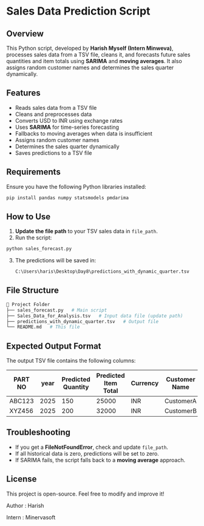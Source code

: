 # Sales Data Prediction Script

## Overview

This Python script, developed by **Harish Myself (Intern Minweva)**, processes sales data from a TSV file, cleans it, and forecasts future sales quantities and item totals using **SARIMA** and **moving averages**. It also assigns random customer names and determines the sales quarter dynamically.

## Features

- Reads sales data from a TSV file
- Cleans and preprocesses data
- Converts USD to INR using exchange rates
- Uses **SARIMA** for time-series forecasting
- Fallbacks to moving averages when data is insufficient
- Assigns random customer names
- Determines the sales quarter dynamically
- Saves predictions to a TSV file

## Requirements

Ensure you have the following Python libraries installed:

```sh
pip install pandas numpy statsmodels pmdarima
```

## How to Use

1. **Update the file path** to your TSV sales data in `file_path`.
2. Run the script:

```sh
python sales_forecast.py
```

3. The predictions will be saved in:
   ```sh
   C:\Users\haris\Desktop\Day8\predictions_with_dynamic_quarter.tsv
   ```

## File Structure

```sh
📂 Project Folder
├── sales_forecast.py   # Main script
├── Sales_Data_for_Analysis.tsv   # Input data file (update path)
├── predictions_with_dynamic_quarter.tsv   # Output file
└── README.md   # This file
```

## Expected Output Format

The output TSV file contains the following columns:

| PART NO | year | Predicted Quantity | Predicted Item Total | Currency | Customer Name | Quarter |
| ------- | ---- | ------------------ | -------------------- | -------- | ------------- | ------- |
| ABC123  | 2025 | 150                | 25000                | INR      | CustomerA     | Q1      |
| XYZ456  | 2025 | 200                | 32000                | INR      | CustomerB     | Q2      |

## Troubleshooting

- If you get a **FileNotFoundError**, check and update `file_path`.
- If all historical data is zero, predictions will be set to zero.
- If SARIMA fails, the script falls back to a **moving average** approach.

## License

This project is open-source. Feel free to modify and improve it!

Author : Harish

Intern : Minervasoft


